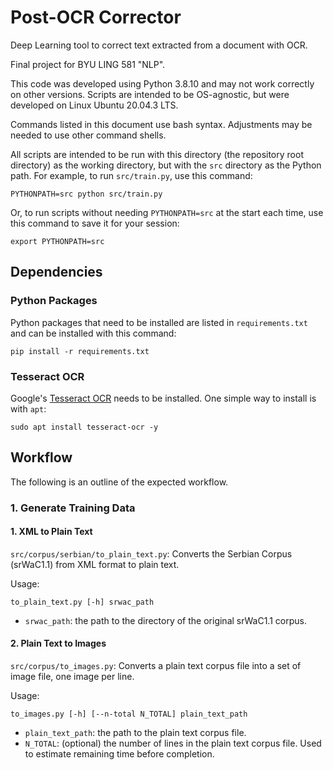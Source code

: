 # Post-OCR Corrector

Deep Learning tool to correct text extracted from a document with OCR.

Final project for BYU LING 581 "NLP".

This code was developed using Python 3.8.10 and may not work correctly on other versions.
Scripts are intended to be OS-agnostic, but were developed on Linux Ubuntu 20.04.3 LTS.

Commands listed in this document use bash syntax. Adjustments may be needed to use other command shells.

All scripts are intended to be run with this directory (the repository root directory) as the working directory,
but with the `src` directory as the Python path. For example, to run `src/train.py`, use this command:
```shell
PYTHONPATH=src python src/train.py 
```

Or, to run scripts without needing `PYTHONPATH=src` at the start each time, use this command to save it for your session:
```shell
export PYTHONPATH=src
```


## Dependencies

### Python Packages

Python packages that need to be installed are listed in `requirements.txt` and can be installed with this command:
```shell
pip install -r requirements.txt
```

### Tesseract OCR

Google's [Tesseract OCR](https://opensource.google/projects/tesseract) needs to be installed.
One simple way to install is with `apt`:
```shell
sudo apt install tesseract-ocr -y
```


## Workflow

The following is an outline of the expected workflow.

### 1. Generate Training Data

#### 1. XML to Plain Text

`src/corpus/serbian/to_plain_text.py`: Converts the Serbian Corpus (srWaC1.1) from XML format to plain text.

Usage:
```shell
to_plain_text.py [-h] srwac_path
```
- `srwac_path`: the path to the directory of the original srWaC1.1 corpus.

#### 2. Plain Text to Images

`src/corpus/to_images.py`: Converts a plain text corpus file into a set of image file, one image per line.

Usage:
```shell
to_images.py [-h] [--n-total N_TOTAL] plain_text_path
```
- `plain_text_path`: the path to the plain text corpus file.
- `N_TOTAL`: (optional) the number of lines in the plain text corpus file. Used to estimate remaining time before completion.
